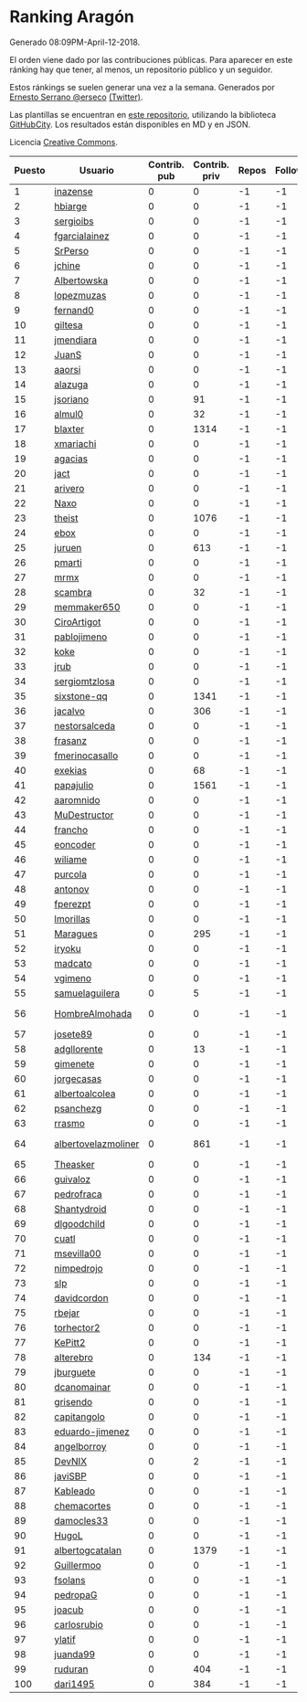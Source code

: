 # Ranking Aragón

Generado 08:09PM-April-12-2018.

El orden viene dado por las contribuciones públicas. Para aparecer en este ránking hay que tener, al menos, un repositorio público y un seguidor.

Estos ránkings se suelen generar una vez a la semana. Generados por [Ernesto Serrano @erseco](https://github.com/erseco/) [(Twitter)](https://twitter.com/erseco).

Las plantillas se encuentran en [este repositorio](https://github.com/iblancasa/GH-Spanish-Ranking), utilizando la biblioteca [GitHubCity](https://github.com/iblancasa/GitHubCity). Los resultados están disponibles en MD y en JSON.

Licencia [Creative Commons](https://creativecommons.org/licenses/by/4.0/).

| Puesto   |  Usuario  | Contrib. pub | Contrib. priv |Repos| Followers | Desde |  Avatar  |
|----------|-----------|--------------|---------------|-----|-----------|-------|----------|
|1|[inazense](https://github.com/inazense)|0|0|-1|-1||![inazense]()|
|2|[hbiarge](https://github.com/hbiarge)|0|0|-1|-1||![hbiarge]()|
|3|[sergioibs](https://github.com/sergioibs)|0|0|-1|-1||![sergioibs]()|
|4|[fgarcialainez](https://github.com/fgarcialainez)|0|0|-1|-1||![fgarcialainez]()|
|5|[SrPerso](https://github.com/SrPerso)|0|0|-1|-1||![SrPerso]()|
|6|[jchine](https://github.com/jchine)|0|0|-1|-1||![jchine]()|
|7|[Albertowska](https://github.com/Albertowska)|0|0|-1|-1||![Albertowska]()|
|8|[lopezmuzas](https://github.com/lopezmuzas)|0|0|-1|-1||![lopezmuzas]()|
|9|[fernand0](https://github.com/fernand0)|0|0|-1|-1||![fernand0]()|
|10|[giltesa](https://github.com/giltesa)|0|0|-1|-1||![giltesa]()|
|11|[jmendiara](https://github.com/jmendiara)|0|0|-1|-1||![jmendiara]()|
|12|[JuanS](https://github.com/JuanS)|0|0|-1|-1||![JuanS]()|
|13|[aaorsi](https://github.com/aaorsi)|0|0|-1|-1||![aaorsi]()|
|14|[alazuga](https://github.com/alazuga)|0|0|-1|-1||![alazuga]()|
|15|[jsoriano](https://github.com/jsoriano)|0|91|-1|-1||![jsoriano]()|
|16|[almul0](https://github.com/almul0)|0|32|-1|-1||![almul0]()|
|17|[blaxter](https://github.com/blaxter)|0|1314|-1|-1||![blaxter]()|
|18|[xmariachi](https://github.com/xmariachi)|0|0|-1|-1||![xmariachi]()|
|19|[agacias](https://github.com/agacias)|0|0|-1|-1||![agacias]()|
|20|[jact](https://github.com/jact)|0|0|-1|-1||![jact]()|
|21|[arivero](https://github.com/arivero)|0|0|-1|-1||![arivero]()|
|22|[Naxo](https://github.com/Naxo)|0|0|-1|-1||![Naxo]()|
|23|[theist](https://github.com/theist)|0|1076|-1|-1||![theist]()|
|24|[ebox](https://github.com/ebox)|0|0|-1|-1||![ebox]()|
|25|[juruen](https://github.com/juruen)|0|613|-1|-1||![juruen]()|
|26|[pmarti](https://github.com/pmarti)|0|0|-1|-1||![pmarti]()|
|27|[mrmx](https://github.com/mrmx)|0|0|-1|-1||![mrmx]()|
|28|[scambra](https://github.com/scambra)|0|32|-1|-1||![scambra]()|
|29|[memmaker650](https://github.com/memmaker650)|0|0|-1|-1||![memmaker650]()|
|30|[CiroArtigot](https://github.com/CiroArtigot)|0|0|-1|-1||![CiroArtigot]()|
|31|[pablojimeno](https://github.com/pablojimeno)|0|0|-1|-1||![pablojimeno]()|
|32|[koke](https://github.com/koke)|0|0|-1|-1||![koke]()|
|33|[jrub](https://github.com/jrub)|0|0|-1|-1||![jrub]()|
|34|[sergiomtzlosa](https://github.com/sergiomtzlosa)|0|0|-1|-1||![sergiomtzlosa]()|
|35|[sixstone-qq](https://github.com/sixstone-qq)|0|1341|-1|-1||![sixstone-qq]()|
|36|[jacalvo](https://github.com/jacalvo)|0|306|-1|-1||![jacalvo]()|
|37|[nestorsalceda](https://github.com/nestorsalceda)|0|0|-1|-1||![nestorsalceda]()|
|38|[frasanz](https://github.com/frasanz)|0|0|-1|-1||![frasanz]()|
|39|[fmerinocasallo](https://github.com/fmerinocasallo)|0|0|-1|-1||![fmerinocasallo]()|
|40|[exekias](https://github.com/exekias)|0|68|-1|-1||![exekias]()|
|41|[papajulio](https://github.com/papajulio)|0|1561|-1|-1||![papajulio]()|
|42|[aaromnido](https://github.com/aaromnido)|0|0|-1|-1||![aaromnido]()|
|43|[MuDestructor](https://github.com/MuDestructor)|0|0|-1|-1||![MuDestructor]()|
|44|[francho](https://github.com/francho)|0|0|-1|-1||![francho]()|
|45|[eoncoder](https://github.com/eoncoder)|0|0|-1|-1||![eoncoder]()|
|46|[wiliame](https://github.com/wiliame)|0|0|-1|-1||![wiliame]()|
|47|[purcola](https://github.com/purcola)|0|0|-1|-1||![purcola]()|
|48|[antonov](https://github.com/antonov)|0|0|-1|-1||![antonov]()|
|49|[fperezpt](https://github.com/fperezpt)|0|0|-1|-1||![fperezpt]()|
|50|[lmorillas](https://github.com/lmorillas)|0|0|-1|-1||![lmorillas]()|
|51|[Maragues](https://github.com/Maragues)|0|295|-1|-1||![Maragues]()|
|52|[iryoku](https://github.com/iryoku)|0|0|-1|-1||![iryoku]()|
|53|[madcato](https://github.com/madcato)|0|0|-1|-1||![madcato]()|
|54|[vgimeno](https://github.com/vgimeno)|0|0|-1|-1||![vgimeno]()|
|55|[samuelaguilera](https://github.com/samuelaguilera)|0|5|-1|-1||![samuelaguilera]()|
|56|[HombreAlmohada](https://github.com/HombreAlmohada)|0|0|-1|-1||![HombreAlmohada]()|
|57|[josete89](https://github.com/josete89)|0|0|-1|-1||![josete89]()|
|58|[adgllorente](https://github.com/adgllorente)|0|13|-1|-1||![adgllorente]()|
|59|[gimenete](https://github.com/gimenete)|0|0|-1|-1||![gimenete]()|
|60|[jorgecasas](https://github.com/jorgecasas)|0|0|-1|-1||![jorgecasas]()|
|61|[albertoalcolea](https://github.com/albertoalcolea)|0|0|-1|-1||![albertoalcolea]()|
|62|[psanchezg](https://github.com/psanchezg)|0|0|-1|-1||![psanchezg]()|
|63|[rrasmo](https://github.com/rrasmo)|0|0|-1|-1||![rrasmo]()|
|64|[albertovelazmoliner](https://github.com/albertovelazmoliner)|0|861|-1|-1||![albertovelazmoliner]()|
|65|[Theasker](https://github.com/Theasker)|0|0|-1|-1||![Theasker]()|
|66|[guivaloz](https://github.com/guivaloz)|0|0|-1|-1||![guivaloz]()|
|67|[pedrofraca](https://github.com/pedrofraca)|0|0|-1|-1||![pedrofraca]()|
|68|[Shantydroid](https://github.com/Shantydroid)|0|0|-1|-1||![Shantydroid]()|
|69|[dlgoodchild](https://github.com/dlgoodchild)|0|0|-1|-1||![dlgoodchild]()|
|70|[cuatl](https://github.com/cuatl)|0|0|-1|-1||![cuatl]()|
|71|[msevilla00](https://github.com/msevilla00)|0|0|-1|-1||![msevilla00]()|
|72|[nimpedrojo](https://github.com/nimpedrojo)|0|0|-1|-1||![nimpedrojo]()|
|73|[slp](https://github.com/slp)|0|0|-1|-1||![slp]()|
|74|[davidcordon](https://github.com/davidcordon)|0|0|-1|-1||![davidcordon]()|
|75|[rbejar](https://github.com/rbejar)|0|0|-1|-1||![rbejar]()|
|76|[torhector2](https://github.com/torhector2)|0|0|-1|-1||![torhector2]()|
|77|[KePitt2](https://github.com/KePitt2)|0|0|-1|-1||![KePitt2]()|
|78|[alterebro](https://github.com/alterebro)|0|134|-1|-1||![alterebro]()|
|79|[jburguete](https://github.com/jburguete)|0|0|-1|-1||![jburguete]()|
|80|[dcanomainar](https://github.com/dcanomainar)|0|0|-1|-1||![dcanomainar]()|
|81|[grisendo](https://github.com/grisendo)|0|0|-1|-1||![grisendo]()|
|82|[capitangolo](https://github.com/capitangolo)|0|0|-1|-1||![capitangolo]()|
|83|[eduardo-jimenez](https://github.com/eduardo-jimenez)|0|0|-1|-1||![eduardo-jimenez]()|
|84|[angelborroy](https://github.com/angelborroy)|0|0|-1|-1||![angelborroy]()|
|85|[DevNIX](https://github.com/DevNIX)|0|2|-1|-1||![DevNIX]()|
|86|[javiSBP](https://github.com/javiSBP)|0|0|-1|-1||![javiSBP]()|
|87|[Kableado](https://github.com/Kableado)|0|0|-1|-1||![Kableado]()|
|88|[chemacortes](https://github.com/chemacortes)|0|0|-1|-1||![chemacortes]()|
|89|[damocles33](https://github.com/damocles33)|0|0|-1|-1||![damocles33]()|
|90|[HugoL](https://github.com/HugoL)|0|0|-1|-1||![HugoL]()|
|91|[albertogcatalan](https://github.com/albertogcatalan)|0|1379|-1|-1||![albertogcatalan]()|
|92|[Guillermoo](https://github.com/Guillermoo)|0|0|-1|-1||![Guillermoo]()|
|93|[fsolans](https://github.com/fsolans)|0|0|-1|-1||![fsolans]()|
|94|[pedropaG](https://github.com/pedropaG)|0|0|-1|-1||![pedropaG]()|
|95|[joacub](https://github.com/joacub)|0|0|-1|-1||![joacub]()|
|96|[carlosrubio](https://github.com/carlosrubio)|0|0|-1|-1||![carlosrubio]()|
|97|[ylatif](https://github.com/ylatif)|0|0|-1|-1||![ylatif]()|
|98|[juanda99](https://github.com/juanda99)|0|0|-1|-1||![juanda99]()|
|99|[ruduran](https://github.com/ruduran)|0|404|-1|-1||![ruduran]()|
|100|[dari1495](https://github.com/dari1495)|0|384|-1|-1||![dari1495]()|
